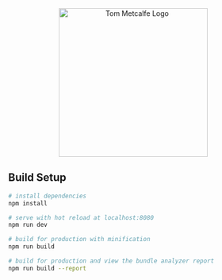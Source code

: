 <p style="margin:auto;width:100%;text-align: center">
    <a href="https://www.iamtommetcalfe.com" target="_blank">
        <img alt="Tom Metcalfe Logo" src="https://www.iamtommetcalfe.com/img/tom-metcalfe-logo.png"
            width="300">
    </a>
</p>

## Build Setup

``` bash
# install dependencies
npm install

# serve with hot reload at localhost:8080
npm run dev

# build for production with minification
npm run build

# build for production and view the bundle analyzer report
npm run build --report
```